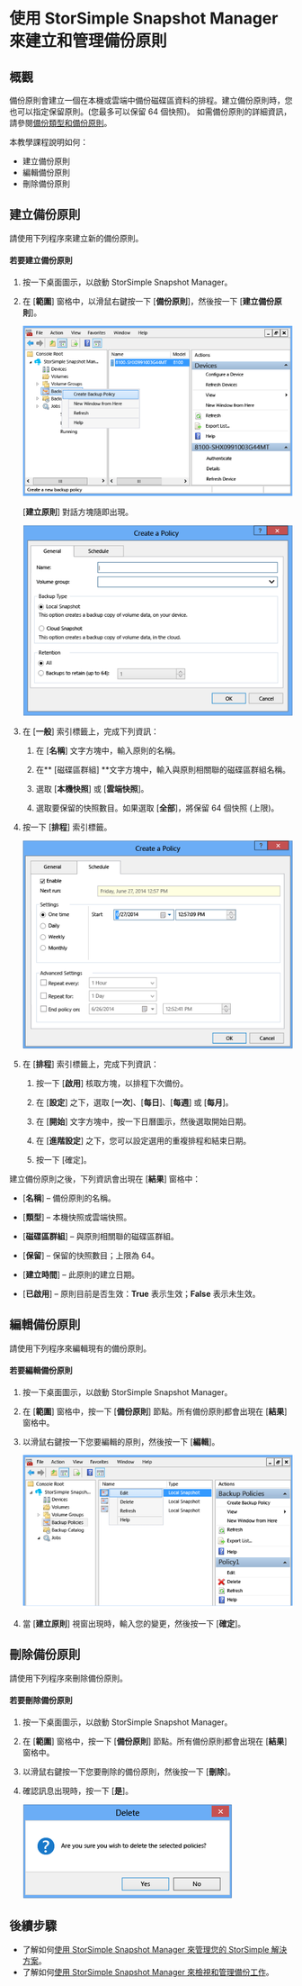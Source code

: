 <properties 
   pageTitle="StorSimple Snapshot Manager 備份原則 | Microsoft Azure"
   description="描述如何使用 StorSimple Snapshot Manager MMC 嵌入式管理單元，來建立和管理控制已排定之備份的備份原則。"
   services="storsimple"
   documentationCenter="NA"
   authors="SharS"
   manager="carolz"
   editor="" />
<tags 
   ms.service="storsimple"
   ms.devlang="NA"
   ms.topic="article"
   ms.tgt_pltfrm="NA"
   ms.workload="TBD"
   ms.date="09/15/2015"
   ms.author="v-sharos" />

# 使用 StorSimple Snapshot Manager 來建立和管理備份原則

## 概觀

備份原則會建立一個在本機或雲端中備份磁碟區資料的排程。建立備份原則時，您也可以指定保留原則。(您最多可以保留 64 個快照)。 如需備份原則的詳細資訊，請參閱[備份類型和備份原則](storsimple-what-is-snapshot-manager.md#backup-types-and-backup-policies)。

本教學課程說明如何：

- 建立備份原則 
- 編輯備份原則 
- 刪除備份原則 

## 建立備份原則

請使用下列程序來建立新的備份原則。

#### 若要建立備份原則

1. 按一下桌面圖示，以啟動 StorSimple Snapshot Manager。

2. 在 [**範圍**] 窗格中，以滑鼠右鍵按一下 [**備份原則**]，然後按一下 [**建立備份原則**]。

    ![建立備份原則](./media/storsimple-snapshot-manager-manage-backup-policies/HCS_SSM_Create_BU_policy.png)

    [**建立原則**] 對話方塊隨即出現。

    ![建立原則 - 一般索引標籤](./media/storsimple-snapshot-manager-manage-backup-policies/HCS_SSM_Create_policy_general.png)

3. 在 [**一般**] 索引標籤上，完成下列資訊：

   1. 在 [**名稱**] 文字方塊中，輸入原則的名稱。

   2. 在** [磁碟區群組] **文字方塊中，輸入與原則相關聯的磁碟區群組名稱。

   3. 選取 [**本機快照**] 或 [**雲端快照**]。

   4. 選取要保留的快照數目。如果選取 [**全部**]，將保留 64 個快照 (上限)。

4. 按一下 [**排程**] 索引標籤。

    ![建立原則 - 排程索引標籤](./media/storsimple-snapshot-manager-manage-backup-policies/HCS_SSM_Create_policy_schedule.png)

5. 在 [**排程**] 索引標籤上，完成下列資訊：

   1. 按一下 [**啟用**] 核取方塊，以排程下次備份。

   2. 在 [**設定**] 之下，選取 [**一次**]、[**每日**]、[**每週**] 或 [**每月**]。

   3. 在 [**開始**] 文字方塊中，按一下日曆圖示，然後選取開始日期。

   4. 在 [**進階設定**] 之下，您可以設定選用的重複排程和結束日期。

   5. 按一下 [確定]。

建立備份原則之後，下列資訊會出現在 [**結果**] 窗格中：

- [**名稱**] – 備份原則的名稱。

- [**類型**] – 本機快照或雲端快照。

- [**磁碟區群組**] – 與原則相關聯的磁碟區群組。

- [**保留**] – 保留的快照數目；上限為 64。

- [**建立時間**] – 此原則的建立日期。

- [**已啟用**] – 原則目前是否生效：**True** 表示生效；**False** 表示未生效。

## 編輯備份原則

請使用下列程序來編輯現有的備份原則。

#### 若要編輯備份原則

1. 按一下桌面圖示，以啟動 StorSimple Snapshot Manager。 

2. 在 [**範圍**] 窗格中，按一下 [**備份原則**] 節點。所有備份原則都會出現在 [**結果**] 窗格中。

3. 以滑鼠右鍵按一下您要編輯的原則，然後按一下 [**編輯**]。

    ![編輯備份原則](./media/storsimple-snapshot-manager-manage-backup-policies/HCS_SSM_Edit_BU_policy.png)

4. 當 [**建立原則**] 視窗出現時，輸入您的變更，然後按一下 [**確定**]。

## 刪除備份原則

請使用下列程序來刪除備份原則。

#### 若要刪除備份原則

1. 按一下桌面圖示，以啟動 StorSimple Snapshot Manager。 

2. 在 [**範圍**] 窗格中，按一下 [**備份原則**] 節點。所有備份原則都會出現在 [**結果**] 窗格中。

3. 以滑鼠右鍵按一下您要刪除的備份原則，然後按一下 [**刪除**]。
4. 確認訊息出現時，按一下 [**是**]。

    ![確認刪除備份原則](./media/storsimple-snapshot-manager-manage-backup-policies/HCS_SSM_Delete_BU_policy.png)

## 後續步驟

- 了解如何[使用 StorSimple Snapshot Manager 來管理您的 StorSimple 解決方案](storsimple-snapshot-manager-admin.md)。
- 了解如何[使用 StorSimple Snapshot Manager 來檢視和管理備份工作](storsimple-snapshot-manager-manage-backup-jobs.md)。

<!---HONumber=Oct15_HO3-->